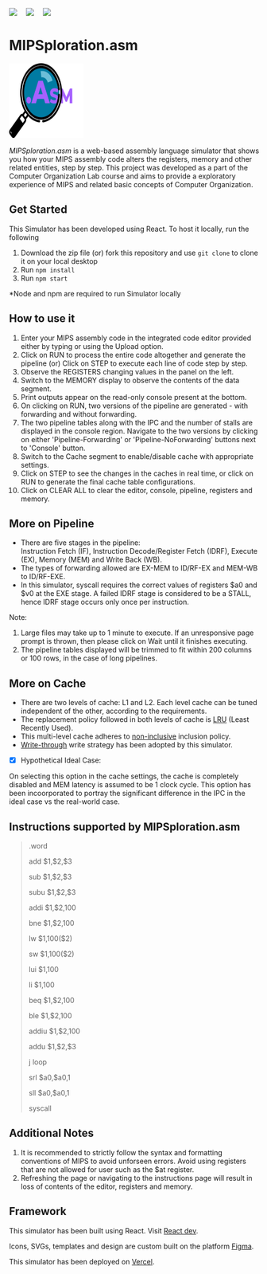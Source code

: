 <p>
    <img src="https://img.shields.io/badge/react-v17.0.1-brightgreen">&emsp;
    <img src="https://img.shields.io/badge/JavaScript-89.1%25-informational">&emsp;
    <img src="https://img.shields.io/badge/dependencies-3%20out%20of%20date-orange">
</p>

# MIPSploration.asm
<img src="readme_assets/asmIcon.svg" height="150" width="150">

*MIPSploration.asm* is a web-based assembly language simulator that shows you how your MIPS assembly code alters the registers, memory and other related entities, step by step.
This project was developed as a part of the Computer Organization Lab course and aims to provide a exploratory experience of MIPS and related basic concepts of Computer Organization. 

## Get Started
This Simulator has been developed using React. To host it locally, run the following
1. Download the zip file (or) fork this repository and use ```git clone``` to clone it on your local desktop
2. Run ```npm install```
3. Run ```npm start```
<p>*Node and npm are required to run Simulator locally</p>

## How to use it
1. Enter your MIPS assembly code in the integrated code editor provided either by typing or using the Upload option.
2. Click on RUN to process the entire code altogether and generate the pipeline
    (or)
   Click on STEP to execute each line of code step by step.
3. Observe the REGISTERS changing values in the panel on the left. 
4. Switch to the MEMORY display to observe the contents of the data segment.
5. Print outputs appear on the read-only console present at the bottom.
6. On clicking on RUN, two versions of the pipeline are generated - with forwarding and without forwarding.
7. The two pipeline tables along with the IPC and the number of stalls are displayed in the console region. Navigate to the two versions by clicking on either 'Pipeline-Forwarding' or 'Pipeline-NoForwarding' buttons next to 'Console' button.
8. Switch to the Cache segment to enable/disable cache with appropriate settings.
9. Click on STEP to see the changes in the caches in real time, or click on RUN to generate the final cache table configurations.
10. Click on CLEAR ALL to clear the editor, console, pipeline, registers and memory.

## More on Pipeline
* There are five stages in the pipeline:                                                                                                                        
Instruction Fetch (IF), Instruction Decode/Register Fetch (IDRF), Execute (EX), Memory (MEM) and Write Back (WB).
* The types of forwarding allowed are EX-MEM to ID/RF-EX and MEM-WB to ID/RF-EXE.
* In this simulator, syscall requires the correct values of registers $a0 and $v0 at the EXE stage. A failed IDRF stage is considered to be a STALL, hence IDRF stage occurs only once per instruction.

Note:
1. Large files may take up to 1 minute to execute. If an unresponsive page prompt is thrown, then please click on Wait until it finishes executing.
2. The pipeline tables displayed will be trimmed to fit within 200 columns or 100 rows, in the case of long pipelines.

## More on Cache
* There are two levels of cache: L1 and L2. Each level cache can be tuned independent of the other, according to the requirements.
* The replacement policy followed in both levels of cache is [LRU](https://en.wikipedia.org/wiki/Cache_replacement_policies#:~:text=LRU%2C%20like%20many%20other%20replacement,charged%20particle%20placed%20in%20it.) (Least Recently Used).
* This multi-level cache adheres to [non-inclusive](https://en.wikipedia.org/wiki/Cache_inclusion_policy#:~:text=NINE%20Policy,-Figure%203.&text=for%20block%20X.-,If%20the%20block%20is%20found%20in%20L1%20cache%2C%20then%20the,and%20returned%20to%20the%20processor.&text=If%20the%20block%20is%20not%20found%20in%20both%20L1%20and,there%20is%20no%20back%20invalidation.) inclusion policy.
* [Write-through](https://www.geeksforgeeks.org/write-through-and-write-back-in-cache/#:~:text=In%20write%20through%2C%20data%20is,power%20outage%20or%20system%20failure) write strategy has been adopted by this simulator.
- [x] Hypothetical Ideal Case:

On selecting this option in the cache settings, the cache is completely disabled and MEM latency is assumed to be 1 clock cycle. This option has been incoorporated to portray the significant difference in the IPC in the ideal case vs the real-world case.


## Instructions supported by MIPSploration.asm

><p>.word</p>
><p>add $1,$2,$3</p>
><p>sub $1,$2,$3</p>
><p>subu $1,$2,$3 </p>
><p>addi $1,$2,100</p>
><p>bne $1,$2,100</p>
><p>lw $1,100($2)</p>
><p>sw $1,100($2)</p>
><p>lui $1,100</p>
><p>li $1,100</p>
><p>beq $1,$2,100</p>
><p>ble $1,$2,100</p>
><p>addiu $1,$2,100</p>
><p>addu $1,$2,$3</p>
><p>j loop</p>
><p>srl $a0,$a0,1</p>
><p>sll $a0,$a0,1</p>
><p>syscall</p>

## Additional Notes
1. It is recommended to strictly follow the syntax and formatting conventions of MIPS to avoid unforseen errors. Avoid using registers that are not allowed for user such as the $at register.
2. Refreshing the page or navigating to the instructions page will result in loss of contents of the editor, registers and memory.

## Framework
This simulator has been built using React. Visit [React dev](https://reactjs.org/).

Icons, SVGs, templates and design are custom built on the platform [Figma](https://www.figma.com/files/recent?fuid=923224080357619403).

This simulator has been deployed on [Vercel](https://vercel.com).
